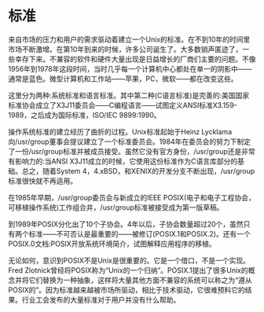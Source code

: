 # 标准

来自市场的压力和用户的需求驱动着建立一个Unix的标准。在不到10年的时间里市场不断激增。在第10年到来的时候，许多公司诞生了。大多数销声匿迹了，一些幸存下来。不兼容的软件和硬件大量出现是日益增长的厂商们主要的问题。不像1956年到1978年这段时间，当时几乎每一个计算机中心都处在单一的阴影中——通常是蓝色。微型计算机和工作站——苹果，PC，微软——都在改变这些。

这里分为两种:系统标准和语言标准。其中第二种(C语言标准)是完善的:美国国家标准协会成立了X3J11委员会——C编程语言——试图定义ANSI标准X3.159-1989，之后成为国际标准，ISO/IEC 9899:1990。

操作系统标准的建立经历了曲折的过程。Unix标准起始于Heinz Lycklama向/usr/group董事会提议建立了一个标准委员会。1984年在委员会的努力下制定了一份/usr/group标准并被成员接受。虽然它没有官方身份，/usr/group还是非常有影响力的:当ANSI X3J11成立的时候，它使用这份标准作为C语言库部分的基础。总之，随着System 4，4.xBSD，和XENIX的开发分支不断出现，/usr/group标准很快就不再适用。

在1985年早期，/usr/group委员会与新成立的IEEE POSIX(电子和电子工程协会，可移植操作系统)工作组合并，/usr/group标准被接受成为第一版草稿。

到1989年POSIX分化出了10个子协会。4年以后，子协会数量超过20个，虽然只有两个标准——不可否认是最重要的——被修订(POSIX.1和POSIX.2)。还有一个POSIX.0文档:POSIX开放系统环境简介，试图解释应用程序的移植。

无论如何，意识到POSIX不是Unix是很重要的。它是一个借口，不是一个实现。Fred Zlotnick曾经将POSIX称为“Unix的一个归纳”。POSIX.1提出了很多Unix的概念并将它们替换为一种抽象，这样将大量其他方面不兼容的系统可以称之为“遵从POSIX的”。因为标准越来越被市场所驱动，相比于技术驱动，它很难预料它的结果。行业工会发布的大量标准对于用户并没有什么帮助。


